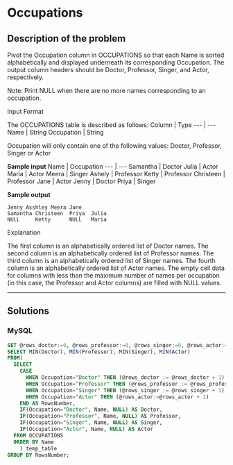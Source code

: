 # Occupations

## Description of the problem
Pivot the Occupation column in OCCUPATIONS so that each Name is sorted alphabetically and displayed underneath its corresponding Occupation. The output column headers should be Doctor, Professor, Singer, and Actor, respectively.

Note: Print NULL when there are no more names corresponding to an occupation.

Input Format

The OCCUPATIONS table is described as follows:
Column | Type 
--- | ---
Name | String
Occupation | String

Occupation will only contain one of the following values: Doctor, Professor, Singer or Actor

**Sample input**
Name | Occupation
--- | ---
Samantha | Doctor 
Julia | Actor 
Maria | Actor 
Meera | Singer 
Ashely | Professor
Ketty | Professor
Christeen | Professor
Jane | Actor 
Jenny | Doctor 
Priya | Singer

**Sample output**

```
Jenny Asshley Meera Jane 
Samantha Christeen  Priya  Julia
NULL     Ketty      NULL   Maria
```

Explanation

The first column is an alphabetically ordered list of Doctor names.
The second column is an alphabetically ordered list of Professor names.
The third column is an alphabetically ordered list of Singer names.
The fourth column is an alphabetically ordered list of Actor names.
The empty cell data for columns with less than the maximum number of names per occupation (in this case, the Professor and Actor columns) are filled with NULL values.

---

## Solutions

### MySQL

```sql
SET @rows_doctor:=0, @rows_professor:=0, @rows_singer:=0, @rows_actor:=0; 
SELECT MIN(Doctor), MIN(Professor), MIN(Singer), MIN(Actor)
FROM(
  SELECT 
    CASE
      WHEN Occupation="Doctor" THEN (@rows_doctor := @rows_doctor + 1)
      WHEN Occupation="Professor" THEN (@rows_professor := @rows_professor + 1)
      WHEN Occupation="Singer" THEN (@rows_singer := @rows_singer + 1)
      WHEN Occupation="Actor" THEN (@rows_actor:=@rows_actor + 1)
    END AS RowsNumber, 
    IF(Occupation="Doctor", Name, NULL) AS Doctor,
    IF(Occupation="Professor", Name, NULL) AS Professor,
    IF(Occupation="Singer", Name, NULL) AS Singer,
    IF(Occupation="Actor", Name, NULL) AS Actor
  FROM OCCUPATIONS
  ORDER BY Name
    ) temp_table
GROUP BY RowsNumber;
```
